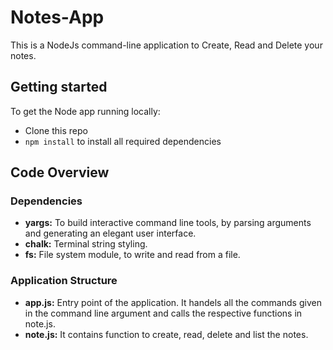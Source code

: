 # Notes-App
This is a NodeJs command-line application to Create, Read and Delete your notes.
## Getting started
To get the Node app running locally:
- Clone this repo
- `npm install` to install all required dependencies

## Code Overview
### Dependencies
- **yargs:** To build interactive command line tools, by parsing arguments and generating an elegant user interface.
- **chalk:** Terminal string styling.
- **fs:** File system module, to write and read from a file.
### Application Structure
- **app.js:** Entry point of the application. It handels all the commands given in the command line argument and calls the respective functions in note.js.
- **note.js:** It contains function to create, read, delete and list the notes. 
